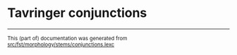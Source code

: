 # Tavringer conjunctions

* * *

<small>This (part of) documentation was generated from [src/fst/morphology/stems/conjunctions.lexc](https://github.com/giellalt/lang-rmu-x-testing/blob/main/src/fst/morphology/stems/conjunctions.lexc)</small>
